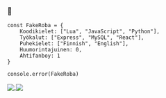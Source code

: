 ### 👋

```
const FakeRoba = {
    Koodikielet: ["Lua", "JavaScript", "Python"],
    Työkalut: ["Express", "MySQL", "React"],
    Puhekielet: ["Finnish", "English"],
    Huumorintajuinen: 0,
    Ahtifanboy: 1
}

console.error(FakeRoba)
```
<a href="https://github.com/FakeRoba">
      <img align="center" src="https://github-readme-testaustime.vercel.app/api/testaustime?username=FakeRoba&layout=compact&range=999&langs_count=10&text_color=c9d1d9&title_color=c9d1d9&icon_color=fff&bg_color=121212" />
</a>

<a href="https://github.com/FakeRoba">
      <img align="center" src="https://github-readme-testaustime.vercel.app/api/testaustime?username=Roba&layout=compact&range=999&langs_count=10&text_color=c9d1d9&title_color=c9d1d9&icon_color=fff&bg_color=121212" />
</a>
